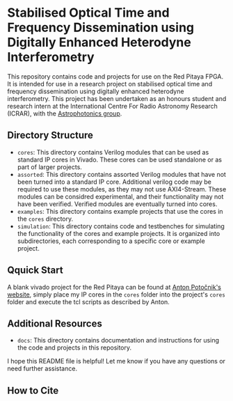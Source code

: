 # Stabilised Optical Time and Frequency Dissemination using Digitally Enhanced Heterodyne Interferometry

This repository contains code and projects for use on the Red Pitaya FPGA. It is intended for use in a research project on stabilised optical time and frequency dissemination using digitally enhanced heterodyne interferometry. This project has been undertaken as an honours student and research intern at the International Centre For Radio Astronomy Research (ICRAR), with the [Astrophotonics group](https://www.icrar.org/study-with-icrar/postgraduate-opportunities/postgraduate-research-projects/astrophotonics/).

## Directory Structure

- `cores`: This directory contains Verilog modules that can be used as standard IP cores in Vivado. These cores can be used standalone or as part of larger projects.
- `assorted`: This directory contains assorted Verilog modules that have not been turned into a standard IP core. Additional verilog code may be required to use these modules, as they may not use AXI4-Stream. These modules can be considred experimental, and their functionality may not have been verified. Verified modules are eventually turned into cores.
- `examples`: This directory contains example projects that use the cores in the `cores` directory.
- `simulation`: This directory contains code and testbenches for simulating the functionality of the cores and example projects. It is organized into subdirectories, each corresponding to a specific core or example project.

## Qquick Start

A blank vivado project for the Red Pitaya can be found at [Anton Potočnik's website](http://antonpotocnik.com/?p=487360), simply place my IP cores in the `cores` folder into the project's `cores` folder and execute the tcl scripts as described by Anton. 

## Additional Resources

- `docs`: This directory contains documentation and instructions for using the code and projects in this repository.

I hope this README file is helpful! Let me know if you have any questions or need further assistance.

## How to Cite